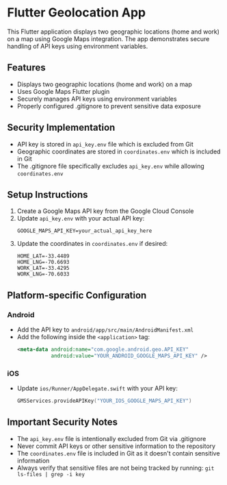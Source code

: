 # Flutter Geolocation App

This Flutter application displays two geographic locations (home and work) on a map using Google Maps integration. The app demonstrates secure handling of API keys using environment variables.

## Features

- Displays two geographic locations (home and work) on a map
- Uses Google Maps Flutter plugin
- Securely manages API keys using environment variables
- Properly configured .gitignore to prevent sensitive data exposure

## Security Implementation

- API key is stored in `api_key.env` file which is excluded from Git
- Geographic coordinates are stored in `coordinates.env` which is included in Git
- The .gitignore file specifically excludes `api_key.env` while allowing `coordinates.env`

## Setup Instructions

1. Create a Google Maps API key from the Google Cloud Console
2. Update `api_key.env` with your actual API key:
   ```
   GOOGLE_MAPS_API_KEY=your_actual_api_key_here
   ```
3. Update the coordinates in `coordinates.env` if desired:
   ```
   HOME_LAT=-33.4489
   HOME_LNG=-70.6693
   WORK_LAT=-33.4295
   WORK_LNG=-70.6033
   ```

## Platform-specific Configuration

### Android
- Add the API key to `android/app/src/main/AndroidManifest.xml`
- Add the following inside the `<application>` tag:
  ```xml
  <meta-data android:name="com.google.android.geo.API_KEY"
             android:value="YOUR_ANDROID_GOOGLE_MAPS_API_KEY" />
  ```

### iOS
- Update `ios/Runner/AppDelegate.swift` with your API key:
  ```swift
  GMSServices.provideAPIKey("YOUR_IOS_GOOGLE_MAPS_API_KEY")
  ```

## Important Security Notes

- The `api_key.env` file is intentionally excluded from Git via .gitignore
- Never commit API keys or other sensitive information to the repository
- The `coordinates.env` file is included in Git as it doesn't contain sensitive information
- Always verify that sensitive files are not being tracked by running: `git ls-files | grep -i key`